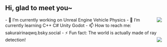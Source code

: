 ## Hi, glad to meet you~
<a href="#">
  <img align="right" src="https://github-readme-stats.vercel.app/api?username=Sakurairinaqwq&show_icons=true&hide_border=false&icon_color=ffb90f&title_color=586069&count_private=true&include_all_commits=true">
</a>
- 🔭 I’m currently working on Unreal Engine Vehicle Physics
- 🌱 I’m currently learning C++ C# Unity Godot
- 📫 How to reach me: sakurairinaqwq.bsky.social
- ⚡ Fun fact: The world is actually made of ray detection!
<a href="#">
  <img align="right" src="https://github-readme-stats.vercel.app/api/top-langs/?username=Sakurairinaqwq&layout=compact">
</a>
